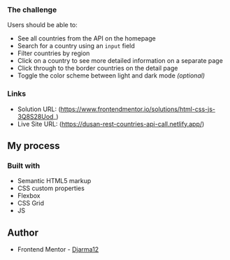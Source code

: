 ### The challenge

Users should be able to:

- See all countries from the API on the homepage
- Search for a country using an `input` field
- Filter countries by region
- Click on a country to see more detailed information on a separate page
- Click through to the border countries on the detail page
- Toggle the color scheme between light and dark mode _(optional)_

### Links

- Solution URL: (https://www.frontendmentor.io/solutions/html-css-js-3Q8S28Uod_)
- Live Site URL: (https://dusan-rest-countries-api-call.netlify.app/)

## My process

### Built with

- Semantic HTML5 markup
- CSS custom properties
- Flexbox
- CSS Grid
- JS

## Author

- Frontend Mentor - [Djarma12](https://www.frontendmentor.io/profile/Djarma12)
